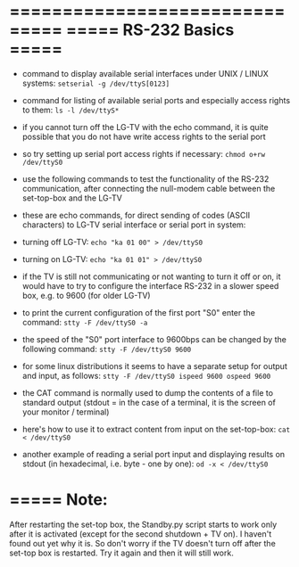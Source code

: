 ===============================
=====    RS-232 Basics    =====
===============================

- command to display available serial interfaces under UNIX / LINUX systems:
  `setserial -g /dev/ttyS[0123]`

- command for listing of available serial ports and especially access rights to them:
  `ls -l /dev/ttyS*`

- if you cannot turn off the LG-TV with the echo command, it is quite possible that you do not have write access rights to the serial port
- so try setting up serial port access rights if necessary:
  `chmod o+rw /dev/ttyS0`

- use the following commands to test the functionality of the RS-232 communication, after connecting the null-modem cable between the set-top-box and the LG-TV
- these are echo commands, for direct sending of codes (ASCII characters) to LG-TV serial interface or serial port in system:
- turning off LG-TV:    `echo "ka 01 00" > /dev/ttyS0`
- turning on LG-TV:     `echo "ka 01 01" > /dev/ttyS0`

- if the TV is still not communicating or not wanting to turn it off or on, it would have to try to configure the interface
  RS-232 in a slower speed box, e.g. to 9600 (for older LG-TV)
- to print the current configuration of the first port "S0" enter the command:
  `stty -F /dev/ttyS0 -a`
- the speed of the "S0" port interface to 9600bps can be changed by the following command:
  `stty -F /dev/ttyS0 9600`
- for some linux distributions it seems to have a separate setup for output and input, as follows:
  `stty -F /dev/ttyS0 ispeed 9600 ospeed 9600`

- the CAT command is normally used to dump the contents of a file to standard output (stdout = in the case of a terminal, it is the screen of your monitor / terminal)
- here's how to use it to extract content from input on the set-top-box:
  `cat < /dev/ttyS0`
- another example of reading a serial port input and displaying results on stdout (in hexadecimal, i.e. byte - one by one):
  `od -x < /dev/ttyS0`

=====
Note:
=====
After restarting the set-top box, the Standby.py script starts to work only after it is activated (except for the second shutdown + TV on). I haven't found out yet why it is. So don't worry if the TV doesn't turn off after the set-top box is restarted. Try it again and then it will still work.
